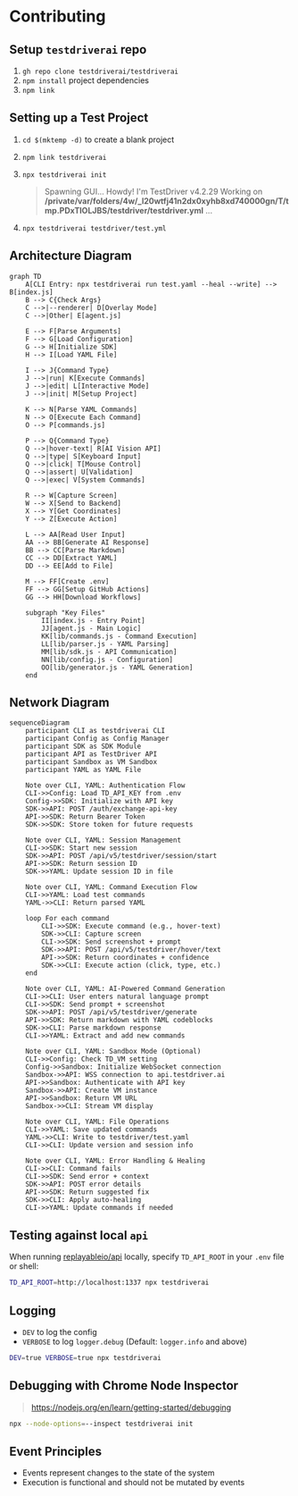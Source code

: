 # Contributing

## Setup `testdriverai` repo

1. `gh repo clone testdriverai/testdriverai`
1. `npm install` project dependencies
1. `npm link`

## Setting up a Test Project

1. `cd $(mktemp -d)` to create a blank project
1. `npm link testdriverai`
1. `npx testdriverai init`

   > Spawning GUI...
   > Howdy! I'm TestDriver v4.2.29
   > Working on **/private/var/folders/4w/\_l20wtfj41n2dx0xyhb8xd740000gn/T/tmp.PDxTlOLJBS/testdriver/testdriver.yml**
   > ...

1. `npx testdriverai testdriver/test.yml`

## Architecture Diagram

```mermaid
graph TD
    A[CLI Entry: npx testdriverai run test.yaml --heal --write] --> B[index.js]
    B --> C{Check Args}
    C -->|--renderer| D[Overlay Mode]
    C -->|Other| E[agent.js]

    E --> F[Parse Arguments]
    F --> G[Load Configuration]
    G --> H[Initialize SDK]
    H --> I[Load YAML File]

    I --> J{Command Type}
    J -->|run| K[Execute Commands]
    J -->|edit| L[Interactive Mode]
    J -->|init| M[Setup Project]

    K --> N[Parse YAML Commands]
    N --> O[Execute Each Command]
    O --> P[commands.js]

    P --> Q{Command Type}
    Q -->|hover-text| R[AI Vision API]
    Q -->|type| S[Keyboard Input]
    Q -->|click| T[Mouse Control]
    Q -->|assert| U[Validation]
    Q -->|exec| V[System Commands]

    R --> W[Capture Screen]
    W --> X[Send to Backend]
    X --> Y[Get Coordinates]
    Y --> Z[Execute Action]

    L --> AA[Read User Input]
    AA --> BB[Generate AI Response]
    BB --> CC[Parse Markdown]
    CC --> DD[Extract YAML]
    DD --> EE[Add to File]

    M --> FF[Create .env]
    FF --> GG[Setup GitHub Actions]
    GG --> HH[Download Workflows]

    subgraph "Key Files"
        II[index.js - Entry Point]
        JJ[agent.js - Main Logic]
        KK[lib/commands.js - Command Execution]
        LL[lib/parser.js - YAML Parsing]
        MM[lib/sdk.js - API Communication]
        NN[lib/config.js - Configuration]
        OO[lib/generator.js - YAML Generation]
    end
```

## Network Diagram

```mermaid
sequenceDiagram
    participant CLI as testdriverai CLI
    participant Config as Config Manager
    participant SDK as SDK Module
    participant API as TestDriver API
    participant Sandbox as VM Sandbox
    participant YAML as YAML File

    Note over CLI, YAML: Authentication Flow
    CLI->>Config: Load TD_API_KEY from .env
    Config->>SDK: Initialize with API key
    SDK->>API: POST /auth/exchange-api-key
    API->>SDK: Return Bearer Token
    SDK->>SDK: Store token for future requests

    Note over CLI, YAML: Session Management
    CLI->>SDK: Start new session
    SDK->>API: POST /api/v5/testdriver/session/start
    API->>SDK: Return session ID
    SDK->>YAML: Update session ID in file

    Note over CLI, YAML: Command Execution Flow
    CLI->>YAML: Load test commands
    YAML->>CLI: Return parsed YAML

    loop For each command
        CLI->>SDK: Execute command (e.g., hover-text)
        SDK->>CLI: Capture screen
        CLI->>SDK: Send screenshot + prompt
        SDK->>API: POST /api/v5/testdriver/hover/text
        API->>SDK: Return coordinates + confidence
        SDK->>CLI: Execute action (click, type, etc.)
    end

    Note over CLI, YAML: AI-Powered Command Generation
    CLI->>CLI: User enters natural language prompt
    CLI->>SDK: Send prompt + screenshot
    SDK->>API: POST /api/v5/testdriver/generate
    API->>SDK: Return markdown with YAML codeblocks
    SDK->>CLI: Parse markdown response
    CLI->>YAML: Extract and add new commands

    Note over CLI, YAML: Sandbox Mode (Optional)
    CLI->>Config: Check TD_VM setting
    Config->>Sandbox: Initialize WebSocket connection
    Sandbox->>API: WSS connection to api.testdriver.ai
    API->>Sandbox: Authenticate with API key
    Sandbox->>API: Create VM instance
    API->>Sandbox: Return VM URL
    Sandbox->>CLI: Stream VM display

    Note over CLI, YAML: File Operations
    CLI->>YAML: Save updated commands
    YAML->>CLI: Write to testdriver/test.yaml
    CLI->>CLI: Update version and session info

    Note over CLI, YAML: Error Handling & Healing
    CLI->>CLI: Command fails
    CLI->>SDK: Send error + context
    SDK->>API: POST error details
    API->>SDK: Return suggested fix
    SDK->>CLI: Apply auto-healing
    CLI->>YAML: Update commands if needed
```

## Testing against local `api`

When running [replayableio/api](https://github.com/replayableio/api/) locally, specify `TD_API_ROOT` in your `.env` file or shell:

```sh
TD_API_ROOT=http://localhost:1337 npx testdriverai
```

## Logging

- `DEV` to log the config
- `VERBOSE` to log `logger.debug` (Default: `logger.info` and above)

```sh
DEV=true VERBOSE=true npx testdriverai
```

## Debugging with Chrome Node Inspector

> https://nodejs.org/en/learn/getting-started/debugging

```sh
npx --node-options=--inspect testdriverai init
```

## Event Principles

- Events represent changes to the state of the system
- Execution is functional and should not be mutated by events
